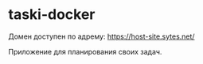 # taski-docker

Домен доступен по адрему: https://host-site.sytes.net/

Приложение для планирования своих задач.
